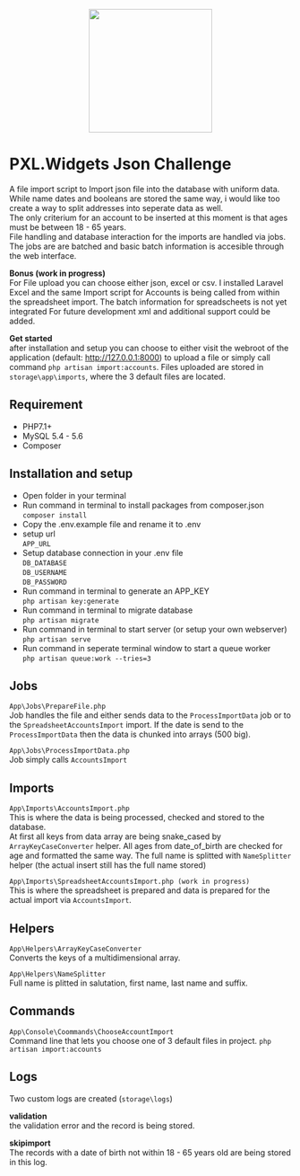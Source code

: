 <p align="center"><img src="https://assets-global.website-files.com/5ce003ab7c5e2f444ffd130c/5df61598ce102070b786763a_1.png" width="220"></p>

# PXL.Widgets Json Challenge #

A file import script to Import json file into the database with uniform data. While name dates and booleans are stored the same way, i would like too create a way to split addresses into seperate data as well.\
The only criterium for an account to be inserted at this moment is that ages must be between 18 - 65 years.\
File handling and database interaction for the imports are handled via jobs. The jobs are are batched and basic batch information is accesible through the web interface.

**Bonus (work in progress)**\
For File upload you can choose either json, excel or csv. I installed Laravel Excel and the same Import script for Accounts is being called from within the spreadsheet import. The batch information for spreadscheets is not yet integrated For future development xml and additional support could be added.

**Get started**\
after installation and setup you can choose to either visit the webroot of the application (default: http://127.0.0.1:8000) to upload a file or simply call command `php artisan import:accounts`. Files uploaded are stored in `storage\app\imports`, where the 3 default files are located.

## Requirement ##
- PHP7.1+
- MySQL 5.4 - 5.6
- Composer

## Installation and setup ## 
- Open folder in your terminal
- Run command in terminal to install packages from composer.json\
`composer install`
- Copy the .env.example file and rename it to .env
- setup url\
`APP_URL`
- Setup  database connection in your .env file\
`DB_DATABASE`\
`DB_USERNAME`\
`DB_PASSWORD`
- Run command in terminal to generate an APP_KEY\
`php artisan key:generate`
- Run command in terminal to migrate database\
`php artisan migrate`
- Run command in terminal to start server (or setup your own webserver)\
`php artisan serve`
- Run command in seperate terminal window to start a queue worker\
`php artisan queue:work --tries=3`

## Jobs ##
`App\Jobs\PrepareFile.php`\
Job handles the file and either sends data to the `ProcessImportData` job or to the `SpreadsheetAccountsImport` import. If the date is send to the `ProcessImportData` then the data is chunked into arrays (500 big).

`App\Jobs\ProcessImportData.php`\
Job simply calls `AccountsImport`


## Imports ##
`App\Imports\AccountsImport.php`\
This is where the data is being processed, checked and stored to the database.\
At first all keys from data array are being snake_cased by `ArrayKeyCaseConverter` helper. 
All ages from date_of_birth are checked for age and formatted the same way.
The full name is splitted with `NameSplitter` helper (the actual insert still has the full name stored) 

`App\Imports\SpreadsheetAccountsImport.php (work in progress)`\
This is where the spreadsheet is prepared and data is prepared for the actual import via `AccountsImport`.

## Helpers ##

`App\Helpers\ArrayKeyCaseConverter`\
Converts the keys of a multidimensional array.

`App\Helpers\NameSplitter`\
Full name is plitted in salutation, first name, last name and suffix.

## Commands ##

`App\Console\Coommands\ChooseAccountImport`\
Command line that lets you choose one of 3 default files in project.
`php artisan import:accounts`


## Logs ##
Two custom logs are created (`storage\logs`)

**validation**\
the validation error and the record is being stored.

**skipimport**\
The records with a date of birth not within 18 - 65 years old are being stored in this log. 
